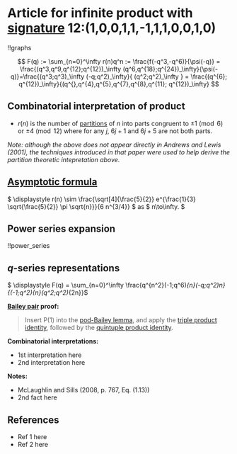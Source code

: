 # Article for infinite product with [signature](../product_signature.html) 12:(1,0,0,1,1,-1,1,1,0,0,1,0) 

!!graphs

$$ F(q) := \sum_{n=0}^\infty r(n)q^n := \frac{f(-q^3,-q^6)}{\psi(-q)} =  \frac{(q^3,q^9,q^{12};q^{12})_\infty (q^6,q^{18};q^{24})_\infty}{\psi(-q)}=\frac{(q^3;q^3)_\infty (-q;q^2)_\infty}{ (q^2;q^2)_\infty }  = \frac{(q^{6}; q^{12})_\infty}{(q^{},q^{4},q^{5},q^{7},q^{8},q^{11}; q^{12})_\infty} $$

## Combinatorial interpretation of product

- $r(n)$ is the number of [partitions](../partitions.html#integer_partitions) of $n$ into parts congruent to $\pm 1 \pmod{6}$ or $\pm 4\pmod{12}$ where for any $j$, $6j+1$ and $6j+5$ are not both parts.

*Note: although the above does not appear directly in Andrews and Lewis (2001), the techniques introduced in that paper were used to help derive the partition theoretic intepretation above.*

## [Asymptotic formula](../asymptotics.html)

$ \displaystyle r(n) \sim \frac{\sqrt[4]{\frac{5}{2}} e^{\frac{1}{3} \sqrt{\frac{5}{2}} \pi  \sqrt{n}}}{6 n^{3/4}} $ as $ n\to\infty. $

## Power series expansion

!!power_series

## $q$-series representations

$ \displaystyle F(q) = \sum_{n=0}^\infty \frac{q^{n^2}(-1;q^6)_{n}(-q;q^2)_n}{(-1;q^2)_{n}(q^2;q^2)_{2n}}$

**[Bailey pair](../Bailey_pairs.html) proof:**
> Insert P(1) into the [pod-Bailey lemma](../Bailey_pairs.html#pod_Bailey_lemma), and apply the [triple product identity](../q-series.html#triple_product), followed by the [quintuple product identity](../q-series.html#quintuple_product).


**Combinatorial interpretations:**
- 1st interpretation here
- 2nd interpretation here

**Notes:**
- McLaughlin and Sills (2008, p. 767, Eq. (1.13))
- 2nd fact here

## References
- Ref 1 here
- Ref 2 here
